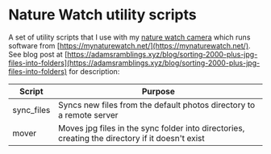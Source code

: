 # Nature Watch utility scripts

A set of utility scripts that I use with my [nature watch camera](https://adamsramblings.xyz/blog/naturewatch-camera/) which runs software from  [https://mynaturewatch.net/](https://mynaturewatch.net/). See blog post at [https://adamsramblings.xyz/blog/sorting-2000-plus-jpg-files-into-folders](https://adamsramblings.xyz/blog/sorting-2000-plus-jpg-files-into-folders) for description:

| Script     | Purpose                                                      |
| ---------- | ------------------------------------------------------------ |
| sync_files | Syncs new files from the default photos directory to a remote server |
| mover      | Moves jpg files in the sync folder into directories, creating the directory if it doesn't exist |

